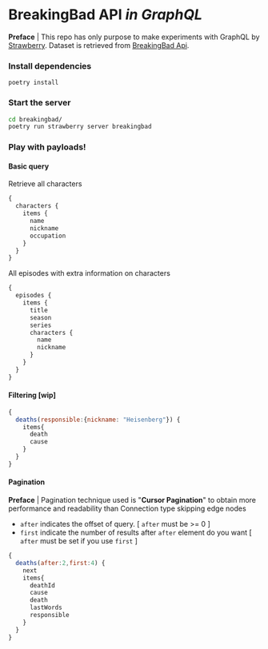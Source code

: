 # BreakingBad API *in GraphQL*
**Preface** | This repo has only purpose to make experiments with GraphQL by [Strawberry](https://github.com/strawberry-graphql/strawberry).
Dataset is retrieved from [BreakingBad Api](https://github.com/timbiles/Breaking-Bad--API).

### Install dependencies
    poetry install

### Start the server
```sh
cd breakingbad/
poetry run strawberry server breakingbad
```

### Play with payloads!
#### Basic query
Retrieve all characters
```js
{
  characters {
    items {
      name
      nickname
      occupation
    }
  }
}
```
All episodes with extra information on characters
```js
{
  episodes {
    items {
      title
      season
      series
      characters {
        name
        nickname
      }
    }
  }
}
```
#### Filtering [wip]
```js
{
  deaths(responsible:{nickname: "Heisenberg"}) {
    items{
      death
      cause
    }
  }
}
```

#### Pagination
**Preface** | Pagination technique used is "**Cursor Pagination**" to obtain more performance and readability than Connection type skipping edge nodes


- `after` indicates the offset of query. [ `after` must be >= 0 ]
- `first` indicate the number of results after `after` element do you want [ `after` must be set if you use `first` ]
```js
{
  deaths(after:2,first:4) {
    next
    items{
      deathId
      cause
      death
      lastWords
      responsible
    }
  }
}
```
 